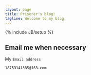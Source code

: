 ```yaml
---
layout: page
title: Prisoner's blog!
tagline: Welcome to my blog
---
```

{% include JB/setup %}

## Email me when necessary

My `Email address` 
    
    18753141385@163.com

